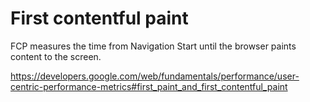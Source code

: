 # First contentful paint

FCP measures the time from Navigation Start until the browser paints content to the screen.

<https://developers.google.com/web/fundamentals/performance/user-centric-performance-metrics#first_paint_and_first_contentful_paint>
